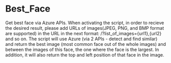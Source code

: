 # Best_Face
Get best face via Azure APIs.
When activating the script, in order to recieve the desired result, please add URLs of images(JPEG, PNG, and BMP format are supported) in the URL in the next format:
/?list_of_images={url1},{url2} and so on.
The script will use Azure (via 2 APIs - detect and find similar) and return the best image (most common face out of the whole images) and between the images of this face, the one where the face is the largest.
In addition, it will also return the top and left position of that face in the image.
